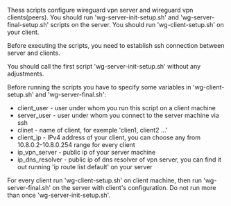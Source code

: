Thess scripts configure wireguard vpn server and wireguard vpn clients(peers).
You should run 'wg-server-init-setup.sh' and 'wg-server-final-setup.sh' scripts on the server.
You should run 'wg-client-setup.sh' on your client.

Before executing the scripts, you need to establish ssh connection between server and clients.

You should call the first script 'wg-server-init-setup.sh' without any adjustments.

Before running the scripts you have to specify some variables in 'wg-client-setup.sh' and 'wg-server-final.sh':
  - client_user - user under whom you run this script on a client machine
  - server_user - user under whom you connect to the server machine via ssh
  - clinet - name of client, for exemple 'clien1, client2 ...'
  - client_ip - IPv4 address of your client, you can choose any from 10.8.0.2-10.8.0.254 range for every client
  - ip_vpn_server - public ip of your server machine
  - ip_dns_resolver - public ip of dns resolver of vpn server, you can find it out running 'ip route list default' on your server 

For every client run 'wg-client-setup.sh' on client machine, then run 'wg-server-final.sh' on the server with client's configuration.
Do not run more than once 'wg-server-init-setup.sh'.


